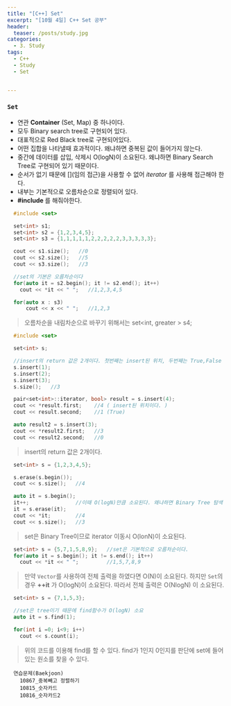 ```yaml
---
title: "[C++] Set"
excerpt: "[10월 4일] C++ Set 공부"
header:
  teaser: /posts/study.jpg
categories:
  - 3. Study
tags:
  - C++
  - Study
  - Set


---
```

### `Set`
 - 연관 **Container** (Set, Map) 중 하나이다.
 - 모두 Binary search tree로 구현되어 있다.
 - 대표적으로 Red Black tree로 구현되어있다.
 - 어떤 집합을 나타낼때 효과적이다. 왜냐하면 중복된 값이 들어가지 않는다.
 - 중간에 데이터를 삽입, 삭제시 O(logN)이 소요된다. 왜냐하면 Binary Search Tree로 구현되어 있기 때문이다.
 - 순서가 없기 때문에 [](임의 접근)을 사용할 수 없어 *iterator* 를 사용해 접근해야 한다.
 - 내부는 기본적으로 오름차순으로 정렬되어 있다.
 - **#include <set>** 를 해줘야한다.

```c++
  #include <set>

  set<int> s1;
  set<int> s2 = {1,2,3,4,5};
  set<int> s3 = {1,1,1,1,1,2,2,2,2,2,3,3,3,3,3};

  cout << s1.size();   //0
  cout << s2.size();   //5
  cout << s3.size();   //3

  //set의 기본은 오름차순이다
  for(auto it = s2.begin(); it != s2.end(); it++)
    cout << *it << " ";   //1,2,3,4,5

  for(auto x : s3)
      cout << x << " ";   //1,2,3
```

> 오름차순을 내림차순으로 바꾸기 위해서는 set<int, greater<int> > s4;

```c++
  #include <set>

  set<int> s;

  //insert의 return 값은 2개이다. 첫번째는 insert된 위치, 두번째는 True,False
  s.insert(1);
  s.insert(2);
  s.insert(3);
  s.size();   //3

  pair<set<int>::iterator, bool> result = s.insert(4);
  cout << *result.first;    //4 ( insert된 위치이다. )
  cout << result.second;    //1 (True)

  auto result2 = s.insert(3);
  cout << *result2.first;   //3
  cout << result2.second;   //0
```
> insert의 return 값은 2개이다.

```c++
  set<int> s = {1,2,3,4,5};

  s.erase(s.begin());
  cout << s.size();   //4

  auto it = s.begin();
  it++;               //이때 O(logN)만큼 소요된다. 왜냐하면 Binary Tree 탐색 이기 때문이다.
  it = s.erase(it);
  cout << *it;        //4
  cout << s.size();   //3
```

> set은 Binary Tree이므로 iterator 이동시 O(lonN)이 소요된다.

```c++
  set<int> s = {5,7,1,5,8,9};   //set은 기본적으로 오름차순이다.
  for(auto it = s.begin(); it != s.end(); it++)
    cout << *it << " ";         //1,5,7,8,9
```

> 만약 `Vector`를 사용하여 전체 출력을 하였다면 O(N)이 소요된다.
하지만 `Set`의 경우 **++it** 가 O(logN)이 소요된다.
따라서 전체 출력은 O(NlogN) 이 소요된다.

```c++
  set<int> s = {7,1,5,3};

  //set은 tree이기 때문에 find함수가 O(logN) 소요
  auto it = s.find(1);

  for(int i =0; i<9; i++)
    cout << s.count(i);
```

> 위의 코드를 이용해 find를 할 수 있다.
find가 1인지 0인지를 판단에 set에 들어있는 원소를 찾을 수 있다.

```
  연습문제(Baekjoon)
    10867_중복빼고 정렬하기
    10815_숫자카드
    10816_숫자카드2
```
